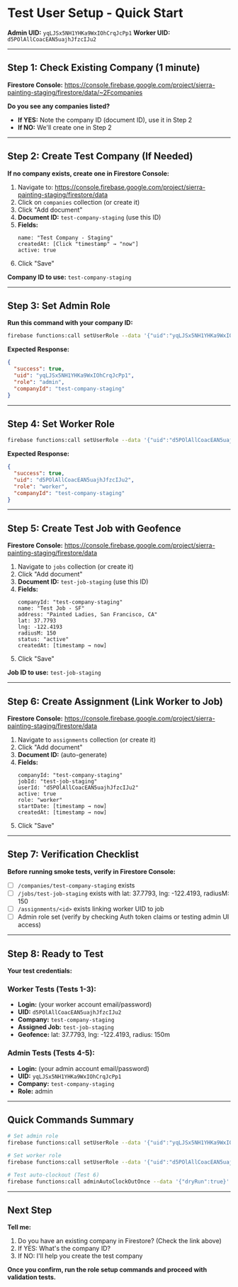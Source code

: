 # Test User Setup - Quick Start

**Admin UID:** `yqLJSx5NH1YHKa9WxIOhCrqJcPp1`
**Worker UID:** `d5POlAllCoacEAN5uajhJfzcIJu2`

---

## Step 1: Check Existing Company (1 minute)

**Firestore Console:** https://console.firebase.google.com/project/sierra-painting-staging/firestore/data/~2Fcompanies

**Do you see any companies listed?**

- **If YES:** Note the company ID (document ID), use it in Step 2
- **If NO:** We'll create one in Step 2

---

## Step 2: Create Test Company (If Needed)

**If no company exists, create one in Firestore Console:**

1. Navigate to: https://console.firebase.google.com/project/sierra-painting-staging/firestore/data
2. Click on `companies` collection (or create it)
3. Click "Add document"
4. **Document ID:** `test-company-staging` (use this ID)
5. **Fields:**
   ```
   name: "Test Company - Staging"
   createdAt: [Click "timestamp" → "now"]
   active: true
   ```
6. Click "Save"

**Company ID to use:** `test-company-staging`

---

## Step 3: Set Admin Role

**Run this command with your company ID:**

```bash
firebase functions:call setUserRole --data '{"uid":"yqLJSx5NH1YHKa9WxIOhCrqJcPp1","role":"admin","companyId":"test-company-staging"}' --project sierra-painting-staging
```

**Expected Response:**
```json
{
  "success": true,
  "uid": "yqLJSx5NH1YHKa9WxIOhCrqJcPp1",
  "role": "admin",
  "companyId": "test-company-staging"
}
```

---

## Step 4: Set Worker Role

```bash
firebase functions:call setUserRole --data '{"uid":"d5POlAllCoacEAN5uajhJfzcIJu2","role":"worker","companyId":"test-company-staging"}' --project sierra-painting-staging
```

**Expected Response:**
```json
{
  "success": true,
  "uid": "d5POlAllCoacEAN5uajhJfzcIJu2",
  "role": "worker",
  "companyId": "test-company-staging"
}
```

---

## Step 5: Create Test Job with Geofence

**Firestore Console:** https://console.firebase.google.com/project/sierra-painting-staging/firestore/data

1. Navigate to `jobs` collection (or create it)
2. Click "Add document"
3. **Document ID:** `test-job-staging` (use this ID)
4. **Fields:**
   ```
   companyId: "test-company-staging"
   name: "Test Job - SF"
   address: "Painted Ladies, San Francisco, CA"
   lat: 37.7793
   lng: -122.4193
   radiusM: 150
   status: "active"
   createdAt: [timestamp → now]
   ```
5. Click "Save"

**Job ID to use:** `test-job-staging`

---

## Step 6: Create Assignment (Link Worker to Job)

**Firestore Console:** https://console.firebase.google.com/project/sierra-painting-staging/firestore/data

1. Navigate to `assignments` collection (or create it)
2. Click "Add document"
3. **Document ID:** (auto-generate)
4. **Fields:**
   ```
   companyId: "test-company-staging"
   jobId: "test-job-staging"
   userId: "d5POlAllCoacEAN5uajhJfzcIJu2"
   active: true
   role: "worker"
   startDate: [timestamp → now]
   createdAt: [timestamp → now]
   ```
5. Click "Save"

---

## Step 7: Verification Checklist

**Before running smoke tests, verify in Firestore Console:**

- [ ] `/companies/test-company-staging` exists
- [ ] `/jobs/test-job-staging` exists with lat: 37.7793, lng: -122.4193, radiusM: 150
- [ ] `/assignments/<id>` exists linking worker UID to job
- [ ] Admin role set (verify by checking Auth token claims or testing admin UI access)

---

## Step 8: Ready to Test

**Your test credentials:**

### Worker Tests (Tests 1-3):
- **Login:** (your worker account email/password)
- **UID:** `d5POlAllCoacEAN5uajhJfzcIJu2`
- **Company:** `test-company-staging`
- **Assigned Job:** `test-job-staging`
- **Geofence:** lat: 37.7793, lng: -122.4193, radius: 150m

### Admin Tests (Tests 4-5):
- **Login:** (your admin account email/password)
- **UID:** `yqLJSx5NH1YHKa9WxIOhCrqJcPp1`
- **Company:** `test-company-staging`
- **Role:** admin

---

## Quick Commands Summary

```bash
# Set admin role
firebase functions:call setUserRole --data '{"uid":"yqLJSx5NH1YHKa9WxIOhCrqJcPp1","role":"admin","companyId":"test-company-staging"}' --project sierra-painting-staging

# Set worker role
firebase functions:call setUserRole --data '{"uid":"d5POlAllCoacEAN5uajhJfzcIJu2","role":"worker","companyId":"test-company-staging"}' --project sierra-painting-staging

# Test auto-clockout (Test 6)
firebase functions:call adminAutoClockOutOnce --data '{"dryRun":true}' --project sierra-painting-staging
```

---

## Next Step

**Tell me:**
1. Do you have an existing company in Firestore? (Check the link above)
2. If YES: What's the company ID?
3. If NO: I'll help you create the test company

**Once you confirm, run the role setup commands and proceed with validation tests.**
